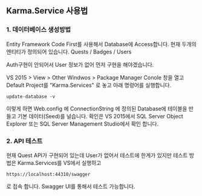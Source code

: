 ## Karma.Service 사용법 
### 1. 데이터베이스 생성방법 

Entity Framework Code First를 사용해서 Database에 Access합니다. 현재 두개의 엔티티가 정의되어 있습니다. Quests / Badges / Users 

Auth구현이 안되어서 User 정보가 없어 먼저 구현을 해야겠습니다.  

VS 2015 > View > Other Windwos > Package Manager Conole 창을 열고 Default Project를 "Karma.Services" 로 놓고 아래 명령어를 실행합니다. 

    update-database -v

이렇게 하면 Web.config 에 ConnectionString 에 정의된 Database에 테이블을 만들고 기본 데이터(Seed)를 널습니다. 확인은 VS 2015에서 SQL Server Object Explorer 또는 SQL Server Management Studio에서 확인 합니다. 

### 2. API 테스트 

현재 Quest API가 구현되어 있는데 User가 없어서 테스트에 한계가 있지만 테스트 방법은 Karma.Services를 VS에서 실행하고 

    https://localhost:44310/swagger

로 접속 합니다.  Swagger UI를 통해서 테스트 가능합니다. 
 